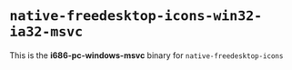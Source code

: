 # `native-freedesktop-icons-win32-ia32-msvc`

This is the **i686-pc-windows-msvc** binary for `native-freedesktop-icons`
